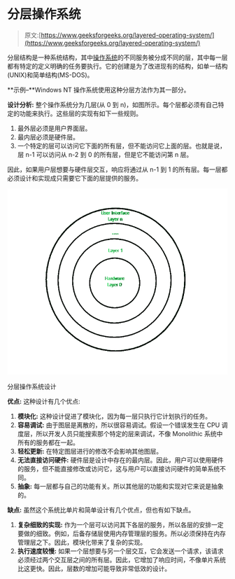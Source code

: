 # 分层操作系统

> 原文:[https://www.geeksforgeeks.org/layered-operating-system/](https://www.geeksforgeeks.org/layered-operating-system/)

分层结构是一种系统结构，其中[操作系统](https://www.geeksforgeeks.org/operating-systems/)的不同服务被分成不同的层，其中每一层都有特定的定义明确的任务要执行。它的创建是为了改进现有的结构，如单一结构(UNIX)和简单结构(MS-DOS)。

**示例–**Windows NT 操作系统使用这种分层方法作为其一部分。

**设计分析:**
整个操作系统分为几层(从 0 到 n)，如图所示。每个层都必须有自己特定的功能来执行。这些层的实现有如下一些规则。

1.  最外层必须是用户界面层。
2.  最内层必须是硬件层。
3.  一个特定的层可以访问它下面的所有层，但不能访问它上面的层。也就是说，层 n-1 可以访问从 n-2 到 0 的所有层，但是它不能访问第 n 层。

因此，如果用户层想要与硬件层交互，响应将通过从 n-1 到 1 的所有层。每一层都必须设计和实现成只需要它下面的层提供的服务。

[![](img/3fc841867f84136efef6f99fd44c8a98.png)](https://media.geeksforgeeks.org/wp-content/uploads/20201026132106/LayeredOs1.png)

分层操作系统设计

**优点:**
这种设计有几个优点:

1.  **模块化:**
    这种设计促进了模块化，因为每一层只执行它计划执行的任务。
2.  **容易调试:**
    由于图层是离散的，所以很容易调试。假设一个错误发生在 CPU 调度层，所以开发人员只能搜索那个特定的层来调试，不像 Monolithic 系统中所有的服务都在一起。
3.  **轻松更新:**
    在特定图层进行的修改不会影响其他图层。
4.  **无法直接访问硬件:**
    硬件层是设计中存在的最内层。因此，用户可以使用硬件的服务，但不能直接修改或访问它，这与用户可以直接访问硬件的简单系统不同。
5.  **抽象:**
    每一层都与自己的功能有关。所以其他层的功能和实现对它来说是抽象的。

**缺点:**
虽然这个系统比单片和简单设计有几个优点，但也有如下缺点。

1.  **复杂细致的实现:**
    作为一个层可以访问其下各层的服务，所以各层的安排一定要做的细致。例如，后备存储层使用内存管理层的服务。所以必须保持在内存管理层之下。因此，模块化带来了复杂的实现。
2.  **执行速度较慢:**
    如果一个层想要与另一个层交互，它会发送一个请求，该请求必须经过两个交互层之间的所有层。因此，它增加了响应时间，不像单片系统比这更快。因此，层数的增加可能导致非常低效的设计。